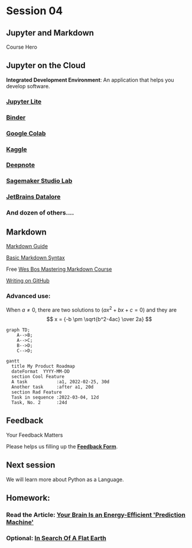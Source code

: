 # Session 04

## Jupyter and Markdown

Course Hero

## Jupyter on the Cloud

**Integrated Development Environment**: An application that helps you develop software.

### [Jupyter Lite](https://jupyterlite.readthedocs.io/en/latest/)

### [Binder](https://mybinder.org)

### [Google Colab](https://colab.research.google.com/notebooks/welcome.ipynb#recent=true)

### [Kaggle](https://www.kaggle.com)

### [Deepnote](https://deepnote.com)

### [Sagemaker Studio Lab](https://studiolab.sagemaker.aws)

### [JetBrains Datalore](https://datalore.jetbrains.com)

### And dozen of others....

## Markdown

[Markdown Guide](https://www.markdownguide.org)

[Basic Markdown Syntax](https://www.markdownguide.org/basic-syntax/)

Free [Wes Bos Mastering Markdown Course](https://masteringmarkdown.com)

[Writing on GitHub](https://docs.github.com/en/get-started/writing-on-github)

### Advanced use:

When $a \ne 0$, there are two solutions to $(ax^2 + bx + c = 0)$ and they are 
$$ x = {-b \pm \sqrt{b^2-4ac} \over 2a} $$

```mermaid
graph TD;
    A-->B;
    A-->C;
    B-->D;
    C-->D;
```

```mermaid
gantt
  title My Product Roadmap
  dateFormat  YYYY-MM-DD
  section Cool Feature
  A task           :a1, 2022-02-25, 30d
  Another task     :after a1, 20d
  section Rad Feature
  Task in sequence :2022-03-04, 12d
  Task, No. 2      :24d
```

## Feedback

Your Feedback Matters

Please helps us filling up the **[Feedback Form](https://docs.google.com/forms/d/e/1FAIpQLSf-yrrCkg66KFFimIk62me8jkSybb9wY1tdqhuRNKG1pchk5w/viewform)**.

## Next session

We will learn more about Python as a Language.

## Homework:

### Read the Article: [Your Brain Is an Energy-Efficient 'Prediction Machine'](https://www.wired.com/story/your-brain-is-an-energy-efficient-prediction-machine/)

### Optional: [In Search Of A Flat Earth](https://www.youtube.com/watch?v=JTfhYyTuT44)
